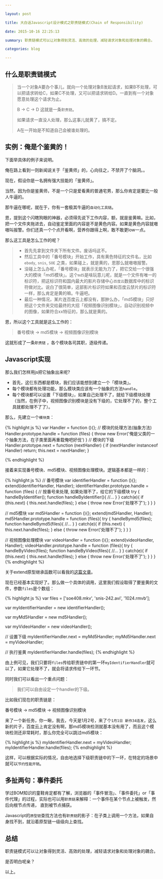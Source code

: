 ```yaml
---

layout: post

title: 大白话Javascript设计模式之职责链模式(Chain of Responsibility)

date: 2015-10-16 22:25:13

summary: 职责链模式可以让对象得到灵活、高效的处理，减轻请求对象和处理对象的耦合。

categories: blog

---
```


## 什么是职责链模式
> 当一个对象A要办个事儿，就向一个处理对象B发起请求，如果B不处理，可以把请求转给C，如果C不处理，又可以把请求转给D。一直到有一个对象愿意处理这个请求为止。
>
> B -> C -> D 这就是一条`职责链`。
>
> 如果请求一直没人处理，那么这事儿就黄了，搞不定。
>
> A在一开始是不知道自己会被谁处理的。

## 实例：俺是个鉴黄的！

下面举具体的例子来说明。

俺在路上看到一则新闻说关于「鉴黄师」的，心向往之，不禁开了个脑洞。。

现在，假设你是一名拥有强大技能的「鉴黄师」。

当然，因为你是鉴黄师，不是一个只是爱看黄的普通宅男，那么你肯定是要比一般人牛逼的。

那牛逼在哪呢，就在于，你有一套极其牛逼的`自动化工具链`。

恩，提到这个闪瞎狗眼的神器，必须得先说下工作内容，额，就是鉴黄嘛。比如，把一个文件夹拖进去，自动鉴定里面的内容是不是黄色内容。如果是黄色内容就嗷嗷叫报警。你们还真一个个点开看啊，营养你跟得上啊，敢不敢更low一点。

那么这工具是怎么工作的呢？

> - 首先先拿到文件夹下所有文件。废话吗这不。
> - 然后工具中的「番号模块」开始工作，具有黄色特征的文件名，比如`ebody`, `snis`,  `SOE` 之类，如果碰上，就是黄的，恩那么就嗷嗷报警。
> - 没碰上怎么办呢，「番号模块」就表示无能为力了，把它交给一个很强大的模块「md5模块」。这个`md5`是啥玩意儿呢，就是一个文件有唯一的标识符，把这标识符和国内最大的影片存储中心`百度云`数据库中的标识符做对比。说白了很简单，这部影片标识符如果和百度云禁片的标识符一样，那么肯定是黄的嘛。牛逼吧。
> - 最后一种情况，某片连百度云上都没有，那肿么办，「md5模块」只好把这个文件夹交给最终的大招「视频图像识别模块」，自动识别视频中的图像，如果符合xx特征的，那么就是黄的。

恩，所以这个工具就是这么工作的：

> 番号模块 -> md5模块 -> 视频图像识别模块

这就形成了一条`职责链` ，各个模块各司其职，逐级传递。

## Javascript实现

那么我们怎样用js把它抽象出来呢?

- 首先，这仨东西都是模块，我们应该能想到建立一个「模块类」。
- 每个模块都有处理功能，那么模块类应该有一个抽象的方法`handle`。
- 每个模块都可以设置「下级模块」，如果自己处理不了，就给下级模块处理（当然，在例子中，视频图像识别模块是没有下级的，它处理不了的，整个工具就都处理不了了）。

那么，先建立一个`模块类`：

{% highlight js %}
var Handler = function (){};
// 模块的处理方法(抽象方法)
Handler.prototype.handle = function (files) {
  throw new Error('俺是父类的一个抽象方法，在子类里面再重载俺吧好伐')
}
// 模块的下级
Handler.prototype.next = function (nextHandler) {
  if (nextHandler instanceof Handler) return;
  this.next = nextHandler;
}

{% endhighlight %}

接着来实现番号模块、md5模块、视频图像处理模块。逻辑基本都是一样的：

{% highlight js %}
// 番号模块
var identifierHandler = function (){};
extend(identifierHandler, Handler);
identifierHandler.prototype.handle = function (files) {
  // 按番号来处理, 如果处理不了，给它的下级模块
  try {
    handleByIdentifier();
    function handleByIdentifier(){
      //...
    }
  } catch(e){
    if (this.next) {
      this.next.handle(files);
    } else {
      throw new Error('处理不了');
    }
  }
}

// md5模块
var md5Handler = function (){};
extend(md5Handler, Handler);
md5Handler.prototype.handle = function (files){
  try {
    handleBymd5(files);
    function handleBymd5(files){
      //...
    }
  }
  catch(e){
    if (this.next) {
      this.next.handle(files);
    } else {
      throw new Error('处理不了');
    }
  }
}

// 视频图像处理模块
var videoHandler = function (){};
extend(videoHandler, Handler);
videoHandler.prototype.handle = function (files){
  try {
    handleByVideo(files);
    function handleByVideo(files){
      //...
    }
  }
  catch(e){
    if (this.next) {
      this.next.handle(files);
    } else {
      throw new Error('处理不了');
    }
  }
}
{% endhighlight %}

关于extend原型继承函数可以看我的[这篇文章](http://clancyz.github.io/blog/2015/07/27/javascript-prototype-extend/)。

现在已经基本实现好了。那么做一个具体的调用，这里我们假设取得了要鉴黄的文件，参数`files`是个数组：

{% highlight js %}
var files = ['soe408.mkv', 'snis-242.avi', '1024.rmvb'];

var myIdentifierHandler = new identifierHandler();

var myMd5Handler = new md5Handler();

var myVideoHandler = new videoHandler();


// 设置下级
myIdentifierHandler.next = myMd5Handler;
myMd5Handler.next = myVideoHandler;

// 执行鉴黄
myIdentifierHandler.handle(files);
{% endhighlight %}

由上例可见，我们只要将`files`传给职责链中的第一环`myIdentifierHandler`就可以了，如果它处理不了，就会将请求传给下一环节。

同时我们可以看出一个重点问题：

> 我们可以自由设定一个handler的下级。

比如我们现在的职责链是：

番号模块 -> md5模块 -> 视频图像识别模块

来了一个新任务，你一瞅，我去，今天是1月2号，来了个`1月1日 新作34连发`，这么新的片子，百度云上肯定没有啊，那md5模块检测就基本没有用了，而且这个模块检测还非常耗时，那么你完全可以跳过md5模块：

{% highlight js %}
myIdentifierHandler.next = myVideoHandler;
myIdentifierHandler.handle(files);
{% endhighlight %}

这样，可以根据实际的情况，自由地选择下级职责链中的下一环，在特定的场景中就可以`节约性能开销`。

## 多扯两句：事件委托

学过BOM知识的童鞋肯定都有了解，浏览器的「事件冒泡」、「事件委托」or「事件代理」的过程，实际也可以用`职责链`来解释：一个事件在某个节点上被触发，然后向根节点传递， 直到被节点捕获。

Javascript的`原型链`查找方法也有`职责链`的影子：在子类上调用一个方法，如果自身找不到，就沿着原型链一级级向上查找。

## 总结

职责链模式可以让对象得到灵活、高效的处理，减轻请求对象和处理对象的耦合。

是否明白呢亲？

以上。









